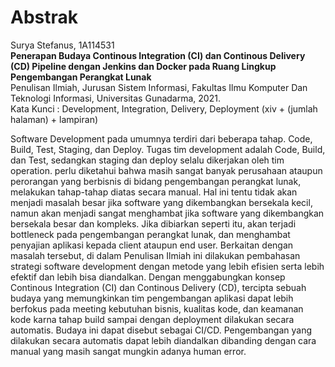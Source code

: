 # Abstrak

Surya Stefanus, 1A114531  
**Penerapan Budaya Continous Integration (CI) dan Continous Delivery (CD) Pipeline dengan Jenkins dan Docker pada Ruang Lingkup Pengembangan Perangkat Lunak**  
Penulisan Ilmiah, Jurusan Sistem Informasi, Fakultas Ilmu Komputer Dan Teknologi Informasi, Universitas Gunadarma, 2021.  
Kata Kunci : Development, Integration, Delivery, Deployment
(xiv + (jumlah halaman) + lampiran)

Software Development pada umumnya terdiri dari beberapa tahap. Code, Build, Test, Staging, dan Deploy. Tugas tim development adalah Code, Build, dan Test, sedangkan staging dan deploy selalu dikerjakan oleh tim operation. perlu diketahui bahwa masih sangat banyak perusahaan ataupun perorangan yang berbisnis di bidang pengembangan perangkat lunak, melakukan tahap-tahap diatas secara manual. Hal ini tentu tidak akan menjadi masalah besar jika software yang dikembangkan bersekala kecil, namun akan menjadi sangat menghambat jika software yang dikembangkan bersekala besar dan kompleks. Jika dibiarkan seperti itu, akan terjadi bottleneck pada pengembangan perangkat lunak, dan menghambat penyajian aplikasi kepada client ataupun end user. Berkaitan dengan masalah tersebut, di dalam Penulisan Ilmiah ini dilakukan pembahasan strategi software development dengan metode yang lebih efisien serta lebih efektif dan lebih bisa diandalkan. Dengan menggabungkan konsep Continous Integration (CI) dan Continous Delivery (CD), tercipta sebuah budaya yang memungkinkan tim pengembangan aplikasi dapat lebih berfokus pada meeting kebutuhan bisnis, kualitas kode, dan keamanan kode karna tahap build sampai dengan deployment dilakukan secara automatis. Budaya ini dapat disebut sebagai CI/CD. Pengembangan yang dilakukan secara automatis dapat lebih diandalkan dibanding dengan cara manual yang masih sangat mungkin adanya human error.